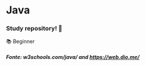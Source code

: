 # Java 
### Study repository! 📖
📚 Beginner
##### Fonte: w3schools.com/java/ and https://web.dio.me/

